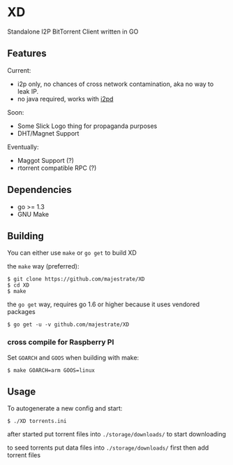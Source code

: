 # XD

Standalone I2P BitTorrent Client written in GO

## Features

Current:

* i2p only, no chances of cross network contamination, aka no way to leak IP.
* no java required, works with [i2pd](https://github.com/purplei2p/i2pd)

Soon:

* Some Slick Logo thing for propaganda purposes
* DHT/Magnet Support

Eventually:

* Maggot Support (?)
* rtorrent compatible RPC (?)

## Dependencies

* go >= 1.3
* GNU Make

## Building


You can either use `make` or `go get` to build XD

the `make` way (preferred):

    $ git clone https://github.com/majestrate/XD
    $ cd XD
    $ make

the `go get` way, requires go 1.6 or higher because it uses vendored packages

    $ go get -u -v github.com/majestrate/XD

### cross compile for Raspberry PI

Set `GOARCH` and `GOOS` when building with make:

    $ make GOARCH=arm GOOS=linux


## Usage

To autogenerate a new config and start:

    $ ./XD torrents.ini

after started put torrent files into `./storage/downloads/` to start downloading

to seed torrents put data files into `./storage/downloads/` first then add torrent files
